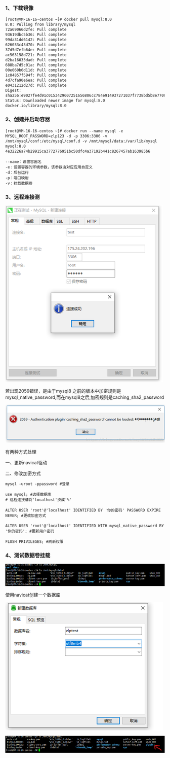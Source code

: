 ### 1、下载镜像

```shell
[root@VM-16-16-centos ~]# docker pull mysql:8.0
8.0: Pulling from library/mysql
72a69066d2fe: Pull complete 
93619dbc5b36: Pull complete 
99da31dd6142: Pull complete 
626033c43d70: Pull complete 
37d5d7efb64e: Pull complete 
ac563158d721: Pull complete 
d2ba16033dad: Pull complete 
688ba7d5c01a: Pull complete 
00e060b6d11d: Pull complete 
1c04857f594f: Pull complete 
4d7cfa90e6ea: Pull complete 
e0431212d27d: Pull complete 
Digest: sha256:e9027fe4d91c0153429607251656806cc784e914937271037f7738bd5b8e7709
Status: Downloaded newer image for mysql:8.0
docker.io/library/mysql:8.0
```

### 2、创建并启动容器

```shell
[root@VM-16-16-centos ~]# docker run --name mysql -e MYSQL_ROOT_PASSWORD=zlp123 -d -p 3306:3306 -v /mnt/mysql/conf:/etc/mysql/conf.d -v /mnt/mysql/data:/var/lib/mysql mysql:8.0 
4e32226a74b29915ca3772776951bc50dfc4a37192b441c8267457ab163985b6

--name：设置容器名
-e：设置容器的环境参数，该参数由对应应用自定义
-d：后台运行
-p：端口映射
-v：挂载数据卷
```

### 3、远程连接测

![image-20211230165522870](image/image-20211230165522870.png)

若出现2059错误，是由于mysql8 之前的版本中加密规则是mysql_native_password,而在mysql8之后,加密规则是caching_sha2_password

![image-20211230165548804](image/image-20211230165548804.png)

有两种方式处理

一、更新navicat驱动

二、修改加密方式

```mysql
mysql -uroot -ppassword #登录

use mysql; #选择数据库
# 远程连接请将'localhost'换成'%'

ALTER USER 'root'@'localhost' IDENTIFIED BY '你的密码' PASSWORD EXPIRE NEVER; #更改加密方式

ALTER USER 'root'@'localhost' IDENTIFIED WITH mysql_native_password BY '你的密码'; #更新用户密码

FLUSH PRIVILEGES; #刷新权限
```



### 4、测试数据卷挂载

![image-20211230165905053](image/image-20211230165905053.png)

使用navicat创建一个数据库

![image-20211230170007792](image/image-20211230170007792.png)

![屏幕截图 2021-12-30 170046](image/%E5%B1%8F%E5%B9%95%E6%88%AA%E5%9B%BE%202021-12-30%20170046.png)

